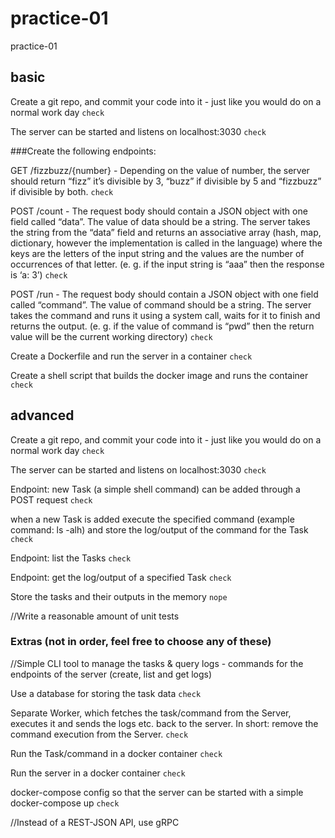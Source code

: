 # practice-01
practice-01




## basic

Create a git repo, and commit your code into it - just like you would do on a normal work day `check`

The server can be started and listens on localhost:3030 `check`

###Create the following endpoints:

GET /fizzbuzz/{number} - Depending on the value of number, the server should return “fizz” it’s divisible by 3, “buzz” if divisible by 5 and “fizzbuzz” if divisible by both. `check`

POST /count - The request body should contain a JSON object with one field called “data”. The value of data should be a string. The server takes the string from the “data” field and returns an associative array (hash, map, dictionary, however the implementation is called in the language) where the keys are the letters of the input string and the values are the number of occurrences of that letter. (e. g. if the input string is “aaa” then the response is ‘a: 3’) `check`

POST /run - The request body should contain a JSON object with one field called “command”. The value of command should be a string. The server takes the command and runs it using a system call, waits for it to finish and returns the output. (e. g. if the value of command is “pwd” then the return value will be the current working directory) `check`

Create a Dockerfile and run the server in a container `check`

Create a shell script that builds the docker image and runs the container `check`

## advanced 

Create a git repo, and commit your code into it - just like you would do on a normal work day `check`

The server can be started and listens on localhost:3030 `check`
 
Endpoint: new Task (a simple shell command) can be added through a POST request `check`

when a new Task is added execute the specified command (example command: ls -alh) and store the log/output of the command for the Task `check`

Endpoint: list the Tasks `check`

Endpoint: get the log/output of a specified Task `check`

Store the tasks and their outputs in the memory `nope`

//Write a reasonable amount of unit tests

### Extras (not in order, feel free to choose any of these)

//Simple CLI tool to manage the tasks & query logs - commands for the endpoints of the server (create, list and get logs)

Use a database for storing the task data `check`

Separate Worker, which fetches the task/command from the Server, executes it and sends the logs etc. back to the server. In short: remove the command execution from the Server. `check`

Run the Task/command in a docker container `check`

Run the server in a docker container `check`

docker-compose config so that the server can be started with a simple docker-compose up `check`

//Instead of a REST-JSON API, use gRPC